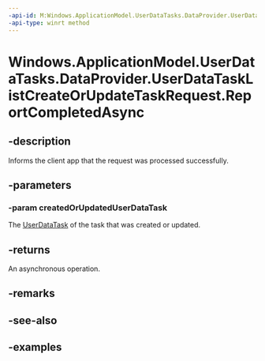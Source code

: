 ```yaml
---
-api-id: M:Windows.ApplicationModel.UserDataTasks.DataProvider.UserDataTaskListCreateOrUpdateTaskRequest.ReportCompletedAsync(Windows.ApplicationModel.UserDataTasks.UserDataTask)
-api-type: winrt method
---
```


<!-- Method syntax.
public IAsyncAction UserDataTaskListCreateOrUpdateTaskRequest.ReportCompletedAsync(UserDataTask createdOrUpdatedUserDataTask)
-->

# Windows.ApplicationModel.UserDataTasks.DataProvider.UserDataTaskListCreateOrUpdateTaskRequest.ReportCompletedAsync


## -description

Informs the client app that the request was processed successfully.

## -parameters

### -param createdOrUpdatedUserDataTask

The [UserDataTask](../windows.applicationmodel.userdatatasks/userdatatask.md) of the task that was created or updated.

## -returns

An asynchronous operation.

## -remarks

## -see-also

## -examples

